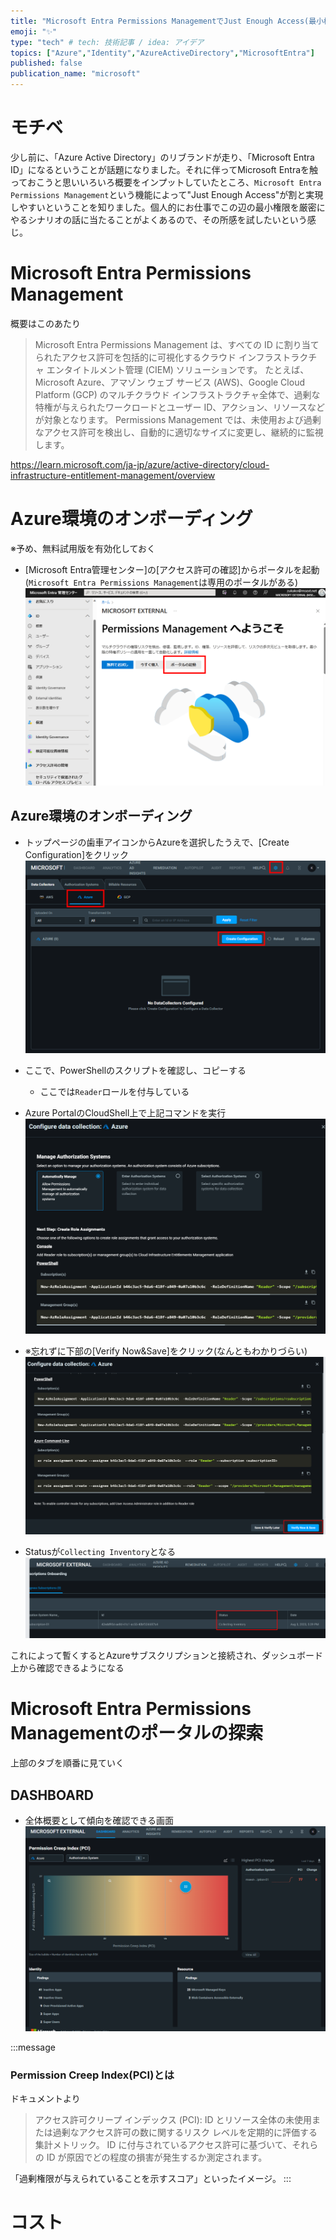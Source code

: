 ```yaml
---
title: "Microsoft Entra Permissions ManagementでJust Enough Access(最小権限)を実現する"
emoji: "✨"
type: "tech" # tech: 技術記事 / idea: アイデア
topics: ["Azure","Identity","AzureActiveDirectory","MicrosoftEntra"]
published: false
publication_name: "microsoft"
---
```


# モチベ
少し前に、「Azure Active Directory」のリブランドが走り、「Microsoft Entra ID」になるということが話題になりました。それに伴ってMicrosoft Entraを触っておこうと思いいろいろ概要をインプットしていたところ、`Microsoft Entra Permissions Management`という機能によって"Just Enough Access"が割と実現しやすいということを知りました。個人的にお仕事でこの辺の最小権限を厳密にやるシナリオの話に当たることがよくあるので、その所感を試したいという感じ。

# Microsoft Entra Permissions Management
概要はこのあたり

> Microsoft Entra Permissions Management は、すべての ID に割り当てられたアクセス許可を包括的に可視化するクラウド インフラストラクチャ エンタイトルメント管理 (CIEM) ソリューションです。 たとえば、Microsoft Azure、アマゾン ウェブ サービス (AWS)、Google Cloud Platform (GCP) のマルチクラウド インフラストラクチャ全体で、過剰な特権が与えられたワークロードとユーザー ID、アクション、リソースなどが対象となります。
Permissions Management では、未使用および過剰なアクセス許可を検出し、自動的に適切なサイズに変更し、継続的に監視します。

https://learn.microsoft.com/ja-jp/azure/active-directory/cloud-infrastructure-entitlement-management/overview

# Azure環境のオンボーディング
※予め、無料試用版を有効化しておく
- [Microsoft Entra管理センター]の[アクセス許可の確認]からポータルを起動(`Microsoft Entra Permissions Management`は専用のポータルがある)
![](/images/20230807-MSEntraPermissionsMgmt/01.png)

## Azure環境のオンボーディング
- トップページの歯車アイコンからAzureを選択したうえで、[Create Configuration]をクリック
![](/images/20230807-MSEntraPermissionsMgmt/02.png)

- ここで、PowerShellのスクリプトを確認し、コピーする
    - ここでは`Reader`ロールを付与している
- Azure PortalのCloudShell上で上記コマンドを実行
![](/images/20230807-MSEntraPermissionsMgmt/03.png)

- ※忘れずに下部の[Verify Now&Save]をクリック(なんともわかりづらい)
![](/images/20230807-MSEntraPermissionsMgmt/04.png)

- Statusが`Collecting Inventory`となる
![](/images/20230807-MSEntraPermissionsMgmt/05.png)



これによって暫くするとAzureサブスクリプションと接続され、ダッシュボード上から確認できるようになる

# Microsoft Entra Permissions Managementのポータルの探索
上部のタブを順番に見ていく
## DASHBOARD
- 全体概要として傾向を確認できる画面
![](/images/20230807-MSEntraPermissionsMgmt/06.png)

:::message
### Permission Creep Index(PCI)とは
ドキュメントより
> アクセス許可クリープ インデックス (PCI): ID とリソース全体の未使用または過剰なアクセス許可の数に関するリスク レベルを定期的に評価する集計メトリック。 ID に付与されているアクセス許可に基づいて、それらの ID が原因でどの程度の損害が発生するか測定されます。

「過剰権限が与えられていることを示すスコア」といったイメージ。
:::

# コスト

